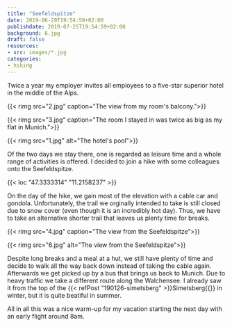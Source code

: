 ```yaml
---
title: "Seefeldspitze"
date: 2019-06-29T19:54:59+02:00
publishdate: 2019-07-25T19:54:59+02:00
background: 6.jpg
draft: false
resources:
- src: images/*.jpg
categories:
- hiking
---
```


Twice a year my employer invites all employees to a five-star superior hotel in
the middle of the Alps.

{{< rimg src="2.jpg" caption="The view from my room's balcony.">}}

{{< rimg src="3.jpg" caption="The room I stayed in was twice as big as my flat in Munich.">}}

{{< rimg src="1.jpg" alt="The hotel's pool">}}

Of the two days we stay there, one is regarded as leisure time and a whole range
of activities is offered. I decided to join a hike with some colleagues onto the
Seefeldspitze.

{{< loc "47.3333314" "11.2158237" >}}

On the day of the hike, we gain most of the elevation with a cable car and
gondola. Unfortunately, the trail we orginally intended to take is still closed
due to snow cover (even though it is an incredibly hot day). Thus, we have to
take an alternative shorter trail that leaves us plenty time for breaks.

{{< rimg src="4.jpg" caption="The view from the Seefeldspitze">}}

{{< rimg src="6.jpg" alt="The view from the Seefeldspitze">}}

Despite long breaks and a meal at a hut, we still have plenty of time and decide
to walk all the way back down instead of taking the cable again. Afterwards we
get picked up by a bus that brings us back to Munich. Due to heavy traffic we
take a different route along the Walchensee. I already saw it from the top of
the {{< refPost "190126-simetsberg" >}}Simetsberg{{</refPost>}} in winter, but it is quite
beatiful in summer.

All in all this was a nice warm-up for my vacation starting the next day with an
early flight around 8am.
